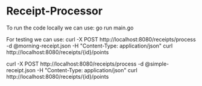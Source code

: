 # Receipt-Processor
To run the code locally we can use: 
go run main.go


For testing we can use:
curl -X POST http://localhost:8080/receipts/process -d @morning-receipt.json -H "Content-Type: application/json"
curl http://localhost:8080/receipts/{id}/points


curl -X POST http://localhost:8080/receipts/process -d @simple-receipt.json -H "Content-Type: application/json"
curl http://localhost:8080/receipts/{id}/points

